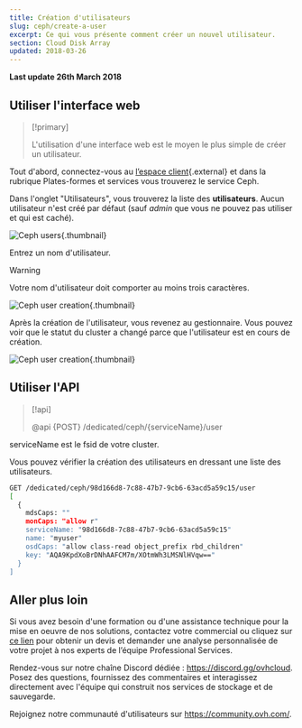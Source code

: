 ```yaml
---
title: Création d'utilisateurs
slug: ceph/create-a-user
excerpt: Ce qui vous présente comment créer un nouvel utilisateur.
section: Cloud Disk Array
updated: 2018-03-26
---
```


**Last update 26th March 2018**


## Utiliser l'interface web


> [!primary]
>
> L'utilisation d'une interface web est le moyen le plus simple de créer un utilisateur.
>

Tout d'abord, connectez-vous au [l’espace client](https://www.ovh.com/manager/dedicated/#/configuration){.external} et dans la rubrique Plates-formes et services vous trouverez le service Ceph.

Dans l'onglet "Utilisateurs", vous trouverez la liste des **utilisateurs**. Aucun utilisateur n'est créé par défaut (sauf *admin* que vous ne pouvez pas utiliser et qui est caché).


![Ceph users](images/create_a_user_1.png){.thumbnail}

Entrez un nom d'utilisateur.



> [!warning]
>
> Votre nom d'utilisateur doit comporter au moins trois caractères.
>


![Ceph user creation](images/create_a_user_2.png){.thumbnail}

Après la création de l'utilisateur, vous revenez au gestionnaire. Vous pouvez voir que le statut du cluster a changé parce que l'utilisateur est en cours de création.


![Ceph user creation](images/create_a_user_3.png){.thumbnail}


## Utiliser l'API

> [!api]
>
> @api {POST} /dedicated/ceph/{serviceName}/user
>
serviceName est le fsid de votre cluster.

Vous pouvez vérifier la création des utilisateurs en dressant une liste des utilisateurs.


```bash
GET /dedicated/ceph/98d166d8-7c88-47b7-9cb6-63acd5a59c15/user
[
  {
    mdsCaps: ""
    monCaps: "allow r"
    serviceName: "98d166d8-7c88-47b7-9cb6-63acd5a59c15"
    name: "myuser"
    osdCaps: "allow class-read object_prefix rbd_children"
    key: "AQA9KpdXoBrDNhAAFCM7m/XOtmWh3LMSNlHVqw=="
  }
]
```

## Aller plus loin

Si vous avez besoin d'une formation ou d'une assistance technique pour la mise en oeuvre de nos solutions, contactez votre commercial ou cliquez sur [ce lien](https://www.ovhcloud.com/fr/professional-services/) pour obtenir un devis et demander une analyse personnalisée de votre projet à nos experts de l’équipe Professional Services.

Rendez-vous sur notre chaîne Discord dédiée : <https://discord.gg/ovhcloud>. Posez des questions, fournissez des commentaires et interagissez directement avec l'équipe qui construit nos services de stockage et de sauvegarde.

Rejoignez notre communauté d'utilisateurs sur <https://community.ovh.com/>.
